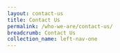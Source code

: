 ```yaml
---
layout: contact-us
title: Contact Us
permalink: /who-we-are/contact-us/
breadcrumb: Contact Us
collection_name: left-nav-one
---
```

